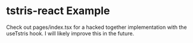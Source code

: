 # tstris-react Example

Check out pages/index.tsx for a hacked together implementation with the useTstris hook. I will likely improve this in the future.
